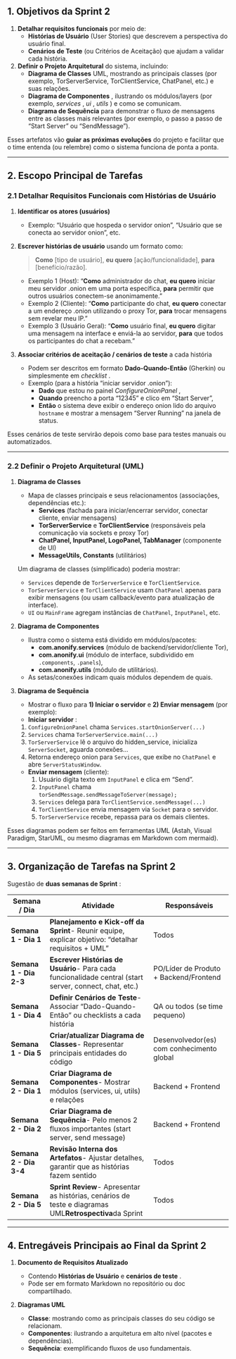 ## 1. Objetivos da Sprint 2

1. **Detalhar requisitos funcionais** por meio de:
   * **Histórias de Usuário** (User Stories) que descrevem a perspectiva do usuário final.
   * **Cenários de Teste** (ou Critérios de Aceitação) que ajudam a validar cada história.
2. **Definir o Projeto Arquitetural** do sistema, incluindo:
   * **Diagrama de Classes** UML, mostrando as principais classes (por exemplo, TorServerService, TorClientService, ChatPanel, etc.) e suas relações.
   * **Diagrama de Componentes** , ilustrando os módulos/layers (por exemplo,  *services* ,  *ui* ,  *utils* ) e como se comunicam.
   * **Diagrama de Sequência** para demonstrar o fluxo de mensagens entre as classes mais relevantes (por exemplo, o passo a passo de “Start Server” ou “SendMessage”).

Esses artefatos vão **guiar as próximas evoluções** do projeto e facilitar que o time entenda (ou relembre) como o sistema funciona de ponta a ponta.

---

## 2. Escopo Principal de Tarefas

### 2.1 Detalhar Requisitos Funcionais com Histórias de Usuário

1. **Identificar os atores (usuários)**

   * Exemplo: “Usuário que hospeda o servidor onion”, “Usuário que se conecta ao servidor onion”, etc.
2. **Escrever histórias de usuário** usando um formato como:

   > **Como** [tipo de usuário], **eu quero** [ação/funcionalidade], **para** [benefício/razão].
   >

   * Exemplo 1 (Host): “**Como** administrador do chat, **eu quero** iniciar meu servidor .onion em uma porta específica, **para** permitir que outros usuários conectem-se anonimamente.”
   * Exemplo 2 (Cliente): “**Como** participante do chat, **eu quero** conectar a um endereço .onion utilizando o proxy Tor, **para** trocar mensagens sem revelar meu IP.”
   * Exemplo 3 (Usuário Geral): “**Como** usuário final, **eu quero** digitar uma mensagem na interface e enviá-la ao servidor, **para** que todos os participantes do chat a recebam.”
3. **Associar critérios de aceitação / cenários de teste** a cada história

   * Podem ser descritos em formato **Dado-Quando-Então** (Gherkin) ou simplesmente em  *checklist* .
   * Exemplo (para a história “iniciar servidor .onion”):
     * **Dado** que estou no painel  *ConfigureOnionPanel* ,
     * **Quando** preencho a porta “12345” e clico em “Start Server”,
     * **Então** o sistema deve exibir o endereço onion lido do arquivo `hostname` e mostrar a mensagem “Server Running” na janela de status.

Esses cenários de teste servirão depois como base para testes manuais ou automatizados.

---

### 2.2 Definir o Projeto Arquitetural (UML)

1. **Diagrama de Classes**

   * Mapa de classes principais e seus relacionamentos (associações, dependências etc.):
     * **Services** (fachada para iniciar/encerrar servidor, conectar cliente, enviar mensagens)
     * **TorServerService** e **TorClientService** (responsáveis pela comunicação via sockets e proxy Tor)
     * **ChatPanel, InputPanel, LogoPanel, TabManager** (componente de UI)
     * **MessageUtils, Constants** (utilitários)

   Um diagrama de classes (simplificado) poderia mostrar:

   * `Services` depende de `TorServerService` e `TorClientService`.
   * `TorServerService` e `TorClientService` usam `ChatPanel` apenas para exibir mensagens (ou usam callback/evento para atualização de interface).
   * `UI` ou `MainFrame` agregam instâncias de `ChatPanel`, `InputPanel`, etc.
2. **Diagrama de Componentes**

   * Ilustra como o sistema está dividido em módulos/pacotes:
     * **com.anonify.services** (módulo de backend/servidor/cliente Tor),
     * **com.anonify.ui** (módulo de interface, subdividido em `.components`, `.panels`),
     * **com.anonify.utils** (módulo de utilitários).
   * As setas/conexões indicam quais módulos dependem de quais.
3. **Diagrama de Sequência**

   * Mostrar o fluxo para **1) Iniciar o servidor** e **2) Enviar mensagem** (por exemplo):
   * **Iniciar servidor** :

   1. `ConfigureOnionPanel` chama `Services.startOnionServer(...)`
   2. `Services` chama `TorServerService.main(...)`
   3. `TorServerService` lê o arquivo do hidden_service, inicializa `ServerSocket`, aguarda conexões...
   4. Retorna endereço onion para `Services`, que exibe no `ChatPanel` e abre `ServerStatusWindow`.

   * **Enviar mensagem** (cliente):
     1. Usuário digita texto em `InputPanel` e clica em “Send”.
     2. `InputPanel` chama `torSendMessage.sendMessageToServer(message);`
     3. `Services` delega para `TorClientService.sendMessage(...)`
     4. `TorClientService` envia mensagem via `Socket` para o servidor.
     5. `TorServerService` recebe, repassa para os demais clientes.

Esses diagramas podem ser feitos em ferramentas UML (Astah, Visual Paradigm, StarUML, ou mesmo diagramas em Markdown com mermaid).

---

## 3. Organização de Tarefas na Sprint 2

Sugestão de **duas semanas de Sprint** :

| Semana / Dia                 | Atividade                                                                                                             | Responsáveis                             |
| ---------------------------- | --------------------------------------------------------------------------------------------------------------------- | ----------------------------------------- |
| **Semana 1 - Dia 1**   | **Planejamento e Kick-off da Sprint**- Reunir equipe, explicar objetivo: “detalhar requisitos + UML”          | Todos                                     |
| **Semana 1 - Dia 2-3** | **Escrever Histórias de Usuário**- Para cada funcionalidade central (start server, connect, chat, etc.)       | PO/Líder de Produto + Backend/Frontend   |
| **Semana 1 - Dia 4**   | **Definir Cenários de Teste**- Associar “Dado-Quando-Então” ou checklists a cada história                  | QA ou todos (se time pequeno)             |
| **Semana 1 - Dia 5**   | **Criar/atualizar Diagrama de Classes**- Representar principais entidades do código                            | Desenvolvedor(es) com conhecimento global |
| **Semana 2 - Dia 1**   | **Criar Diagrama de Componentes**- Mostrar módulos (services, ui, utils) e relações                          | Backend + Frontend                        |
| **Semana 2 - Dia 2**   | **Criar Diagrama de Sequência**- Pelo menos 2 fluxos importantes (start server, send message)                  | Backend + Frontend                        |
| **Semana 2 - Dia 3-4** | **Revisão Interna dos Artefatos**- Ajustar detalhes, garantir que as histórias fazem sentido                  | Todos                                     |
| **Semana 2 - Dia 5**   | **Sprint Review**- Apresentar as histórias, cenários de teste e diagramas UML**Retrospectiva**da Sprint | Todos                                     |

---

## 4. Entregáveis Principais ao Final da Sprint 2

1. **Documento de Requisitos Atualizado**

   * Contendo **Histórias de Usuário** e **cenários de teste** .
   * Pode ser em formato Markdown no repositório ou doc compartilhado.
2. **Diagramas UML**

   * **Classe**: mostrando como as principais classes do seu código se relacionam.
   * **Componentes**: ilustrando a arquitetura em alto nível (pacotes e dependências).
   * **Sequência**: exemplificando fluxos de uso fundamentais.

